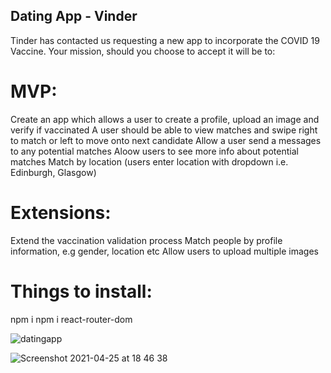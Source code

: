 ## Dating App - Vinder

Tinder has contacted us requesting a new app to incorporate the COVID 19 Vaccine. Your mission, should you choose to accept it will be to:

# MVP:

Create an app which allows a user to create a profile, upload an image and verify if vaccinated
A user should be able to view matches and swipe right to match or left to move onto next candidate
Allow a user send a messages to any potential matches
Aloow users to see more info about potential matches
Match by location (users enter location with dropdown i.e. Edinburgh, Glasgow)

# Extensions:

Extend the vaccination validation process
Match people by profile information, e.g gender, location etc
Allow users to upload multiple images

# Things to install:
npm i
npm i react-router-dom

![datingapp](https://user-images.githubusercontent.com/75388411/116069040-dc7beb00-a682-11eb-9061-95d3c4785608.png)

![Screenshot 2021-04-25 at 18 46 38](https://user-images.githubusercontent.com/75388411/116088185-8bc3bc80-a699-11eb-9822-380b4466db36.png)
